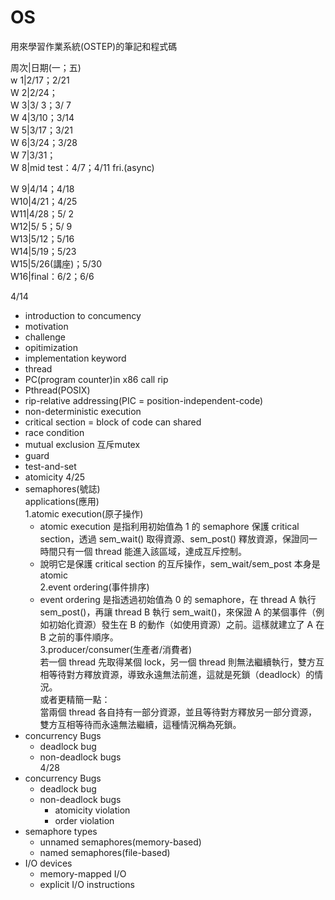 # OS
用來學習作業系統(OSTEP)的筆記和程式碼

周次|日期(一；五)  
w 1|2/17；2/21  
W 2|2/24；  
W 3|3/ 3；3/ 7  
W 4|3/10；3/14  
W 5|3/17；3/21  
W 6|3/24；3/28  
W 7|3/31；  
W 8|mid test：4/7；4/11 fri.(async)  
  
W 9|4/14；4/18  
W10|4/21；4/25  
W11|4/28；5/ 2  
W12|5/ 5；5/ 9  
W13|5/12；5/16  
W14|5/19；5/23  
W15|5/26(講座)；5/30  
W16|final：6/2；6/6  


4/14  
- introduction to concumency
- motivation
- challenge
- opitimization
- implementation
keyword
- thread
- PC(program counter)in x86 call rip
- Pthread(POSIX)
- rip-relative addressing(PIC = position-independent-code)
- non-deterministic execution
- critical section = block of code can shared
- race condition
- mutual exclusion 互斥mutex
- guard
- test-and-set
- atomicity
4/25
- semaphores(號誌)  
  applications(應用)  
  1.atomic execution(原子操作)
    - atomic execution 是指利用初始值為 1 的 semaphore 保護 critical section，透過 sem_wait() 取得資源、sem_post() 釋放資源，保證同一時間只有一個 thread 能進入該區域，達成互斥控制。
    - 說明它是保護 critical section 的互斥操作，sem_wait/sem_post 本身是 atomic  
  2.event ordering(事件排序)
    - event ordering 是指透過初始值為 0 的 semaphore，在 thread A 執行 sem_post()，再讓 thread B 執行 sem_wait()，來保證 A 的某個事件（例如初始化資源）發生在 B 的動作（如使用資源）之前。這樣就建立了 A 在 B 之前的事件順序。  
  3.producer/consumer(生產者/消費者)  
    若一個 thread 先取得某個 lock，另一個 thread 則無法繼續執行，雙方互相等待對方釋放資源，導致永遠無法前進，這就是死鎖（deadlock）的情況。  
    或者更精簡一點：  
    當兩個 thread 各自持有一部分資源，並且等待對方釋放另一部分資源，雙方互相等待而永遠無法繼續，這種情況稱為死鎖。  
- concurrency Bugs
  - deadlock bug
  - non-deadlock bugs  
4/28  
- concurrency Bugs
  - deadlock bug
  - non-deadlock bugs
    - atomicity violation
    - order violation
- semaphore types
  - unnamed semaphores(memory-based)
  - named semaphores(file-based)
- I/O devices
  - memory-mapped I/O
  - explicit I/O instructions
